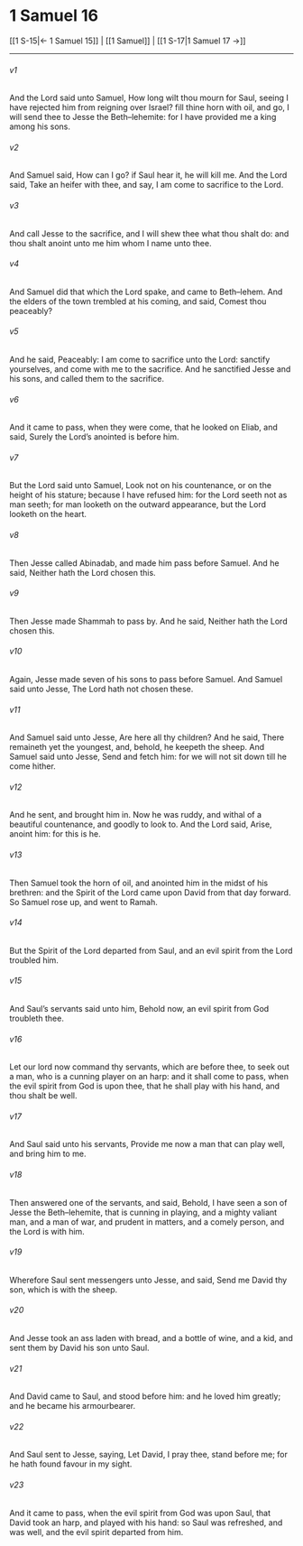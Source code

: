 # 1 Samuel 16

[[1 S-15|← 1 Samuel 15]] | [[1 Samuel]] | [[1 S-17|1 Samuel 17 →]]
***

###### v1
And the Lord said unto Samuel, How long wilt thou mourn for Saul, seeing I have rejected him from reigning over Israel? fill thine horn with oil, and go, I will send thee to Jesse the Beth–lehemite: for I have provided me a king among his sons.
###### v2
And Samuel said, How can I go? if Saul hear it, he will kill me. And the Lord said, Take an heifer with thee, and say, I am come to sacrifice to the Lord.
###### v3
And call Jesse to the sacrifice, and I will shew thee what thou shalt do: and thou shalt anoint unto me him whom I name unto thee.
###### v4
And Samuel did that which the Lord spake, and came to Beth–lehem. And the elders of the town trembled at his coming, and said, Comest thou peaceably?
###### v5
And he said, Peaceably: I am come to sacrifice unto the Lord: sanctify yourselves, and come with me to the sacrifice. And he sanctified Jesse and his sons, and called them to the sacrifice.
###### v6
And it came to pass, when they were come, that he looked on Eliab, and said, Surely the Lord’s anointed is before him.
###### v7
But the Lord said unto Samuel, Look not on his countenance, or on the height of his stature; because I have refused him: for the Lord seeth not as man seeth; for man looketh on the outward appearance, but the Lord looketh on the heart.
###### v8
Then Jesse called Abinadab, and made him pass before Samuel. And he said, Neither hath the Lord chosen this.
###### v9
Then Jesse made Shammah to pass by. And he said, Neither hath the Lord chosen this.
###### v10
Again, Jesse made seven of his sons to pass before Samuel. And Samuel said unto Jesse, The Lord hath not chosen these.
###### v11
And Samuel said unto Jesse, Are here all thy children? And he said, There remaineth yet the youngest, and, behold, he keepeth the sheep. And Samuel said unto Jesse, Send and fetch him: for we will not sit down till he come hither.
###### v12
And he sent, and brought him in. Now he was ruddy, and withal of a beautiful countenance, and goodly to look to. And the Lord said, Arise, anoint him: for this is he.
###### v13
Then Samuel took the horn of oil, and anointed him in the midst of his brethren: and the Spirit of the Lord came upon David from that day forward. So Samuel rose up, and went to Ramah.
###### v14
But the Spirit of the Lord departed from Saul, and an evil spirit from the Lord troubled him.
###### v15
And Saul’s servants said unto him, Behold now, an evil spirit from God troubleth thee.
###### v16
Let our lord now command thy servants, which are before thee, to seek out a man, who is a cunning player on an harp: and it shall come to pass, when the evil spirit from God is upon thee, that he shall play with his hand, and thou shalt be well.
###### v17
And Saul said unto his servants, Provide me now a man that can play well, and bring him to me.
###### v18
Then answered one of the servants, and said, Behold, I have seen a son of Jesse the Beth–lehemite, that is cunning in playing, and a mighty valiant man, and a man of war, and prudent in matters, and a comely person, and the Lord is with him.
###### v19
Wherefore Saul sent messengers unto Jesse, and said, Send me David thy son, which is with the sheep.
###### v20
And Jesse took an ass laden with bread, and a bottle of wine, and a kid, and sent them by David his son unto Saul.
###### v21
And David came to Saul, and stood before him: and he loved him greatly; and he became his armourbearer.
###### v22
And Saul sent to Jesse, saying, Let David, I pray thee, stand before me; for he hath found favour in my sight.
###### v23
And it came to pass, when the evil spirit from God was upon Saul, that David took an harp, and played with his hand: so Saul was refreshed, and was well, and the evil spirit departed from him. 
